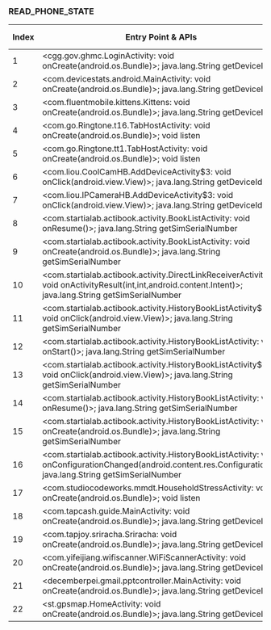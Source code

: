 ### READ_PHONE_STATE
| Index | Entry Point & APIs | Screen shot | Resource id | Label |
| ------------- | ------------- | ------------- |-------------|-------------|
| 1 | <cgg.gov.ghmc.LoginActivity: void onCreate(android.os.Bundle)>; java.lang.String getDeviceId | ![](D:\COSMOS\output\py\Play_win8\Libraries_Demo\cgg.gov.ghmc\cgg.gov.ghmc.LoginActivity.png) |  | |
| 2 | <com.devicestats.android.MainActivity: void onCreate(android.os.Bundle)>; java.lang.String getDeviceId | ![](D:\COSMOS\output\py\Play_win8\Libraries_Demo\com.devicestats.android\com.devicestats.android.MainActivity.png) |  | |
| 3 | <com.fluentmobile.kittens.Kittens: void onCreate(android.os.Bundle)>; java.lang.String getDeviceId | ![](D:\COSMOS\output\py\Play_win8\Libraries_Demo\com.fluentmobile.kittens\com.fluentmobile.kittens.Kittens.png) |  | |
| 4 | <com.go.Ringtone.t16.TabHostActivity: void onCreate(android.os.Bundle)>; void listen | ![](D:\COSMOS\output\py\Play_win8\Libraries_Demo\com.go.Ringtone.t16\com.go.Ringtone.t16.TabHostActivity.png) |  | |
| 5 | <com.go.Ringtone.tt1.TabHostActivity: void onCreate(android.os.Bundle)>; void listen | ![](D:\COSMOS\output\py\Play_win8\Libraries_Demo\com.go.Ringtone.tt1\com.go.Ringtone.tt1.TabHostActivity.png) |  | |
| 6 | <com.liou.CoolCamHB.AddDeviceActivity$3: void onClick(android.view.View)>; java.lang.String getDeviceId | ![](D:\COSMOS\output\py\Play_win8\Libraries_Demo\com.liou.CoolCamHB\com.liou.CoolCamHB.AddDeviceActivity.png) |  | |
| 7 | <com.liou.IPCameraHB.AddDeviceActivity$3: void onClick(android.view.View)>; java.lang.String getDeviceId | ![](D:\COSMOS\output\py\Play_win8\Libraries_Demo\com.liou.IPCameraHB\com.liou.IPCameraHB.AddDeviceActivity.png) |  | |
| 8 | <com.startialab.actibook.activity.BookListActivity: void onResume()>; java.lang.String getSimSerialNumber | ![](D:\COSMOS\output\py\Play_win8\Libraries_Demo\com.startialab.actibook\com.startialab.actibook.activity.BookListActivity.png) |  | |
| 9 | <com.startialab.actibook.activity.BookListActivity: void onCreate(android.os.Bundle)>; java.lang.String getSimSerialNumber | ![](D:\COSMOS\output\py\Play_win8\Libraries_Demo\com.startialab.actibook\com.startialab.actibook.activity.BookListActivity.png) |  | |
| 10 | <com.startialab.actibook.activity.DirectLinkReceiverActivity: void onActivityResult(int,int,android.content.Intent)>; java.lang.String getSimSerialNumber | ![](D:\COSMOS\output\py\Play_win8\Libraries_Demo\com.startialab.actibook\com.startialab.actibook.activity.DirectLinkReceiverActivity.png) |  | |
| 11 | <com.startialab.actibook.activity.HistoryBookListActivity$16: void onClick(android.view.View)>; java.lang.String getSimSerialNumber | ![](D:\COSMOS\output\py\Play_win8\Libraries_Demo\com.startialab.actibook\com.startialab.actibook.activity.HistoryBookListActivity.png) | {'2131427464': <sensitive_component.SensitiveComponent.SensitiveView object at 0x0000021457EEB5F8>} | |
| 12 | <com.startialab.actibook.activity.HistoryBookListActivity: void onStart()>; java.lang.String getSimSerialNumber | ![](D:\COSMOS\output\py\Play_win8\Libraries_Demo\com.startialab.actibook\com.startialab.actibook.activity.HistoryBookListActivity.png) |  | |
| 13 | <com.startialab.actibook.activity.HistoryBookListActivity$17: void onClick(android.view.View)>; java.lang.String getSimSerialNumber | ![](D:\COSMOS\output\py\Play_win8\Libraries_Demo\com.startialab.actibook\com.startialab.actibook.activity.HistoryBookListActivity.png) | {'2131427467': <sensitive_component.SensitiveComponent.SensitiveView object at 0x0000021457F3DD68>} | |
| 14 | <com.startialab.actibook.activity.HistoryBookListActivity: void onResume()>; java.lang.String getSimSerialNumber | ![](D:\COSMOS\output\py\Play_win8\Libraries_Demo\com.startialab.actibook\com.startialab.actibook.activity.HistoryBookListActivity.png) |  | |
| 15 | <com.startialab.actibook.activity.HistoryBookListActivity: void onCreate(android.os.Bundle)>; java.lang.String getSimSerialNumber | ![](D:\COSMOS\output\py\Play_win8\Libraries_Demo\com.startialab.actibook\com.startialab.actibook.activity.HistoryBookListActivity.png) |  | |
| 16 | <com.startialab.actibook.activity.HistoryBookListActivity: void onConfigurationChanged(android.content.res.Configuration)>; java.lang.String getSimSerialNumber | ![](D:\COSMOS\output\py\Play_win8\Libraries_Demo\com.startialab.actibook\com.startialab.actibook.activity.HistoryBookListActivity.png) |  | |
| 17 | <com.studiocodeworks.mmdt.HouseholdStressActivity: void onCreate(android.os.Bundle)>; void listen | ![](D:\COSMOS\output\py\Play_win8\Libraries_Demo\com.studiocodeworks.mmdt\com.studiocodeworks.mmdt.HouseholdStressActivity.png) |  | |
| 18 | <com.tapcash.guide.MainActivity: void onCreate(android.os.Bundle)>; java.lang.String getDeviceId | ![](D:\COSMOS\output\py\Play_win8\Libraries_Demo\com.tapcash.guide\com.tapcash.guide.MainActivity.png) |  | |
| 19 | <com.tapjoy.sriracha.Sriracha: void onCreate(android.os.Bundle)>; java.lang.String getDeviceId | ![](D:\COSMOS\output\py\Play_win8\Libraries_Demo\com.tapjoy.sriracha\com.tapjoy.sriracha.Sriracha.png) |  | |
| 20 | <com.yifeijiang.wifiscanner.WiFiScannerActivity: void onCreate(android.os.Bundle)>; java.lang.String getDeviceId | ![](D:\COSMOS\output\py\Play_win8\Libraries_Demo\com.yifeijiang.wifiscanner\com.yifeijiang.wifiscanner.WiFiScannerActivity.png) |  | |
| 21 | <decemberpei.gmail.pptcontroller.MainActivity: void onCreate(android.os.Bundle)>; java.lang.String getDeviceId | ![](D:\COSMOS\output\py\Play_win8\Libraries_Demo\decemberpei.gmail.pptcontroller\decemberpei.gmail.pptcontroller.MainActivity.png) |  | |
| 22 | <st.gpsmap.HomeActivity: void onCreate(android.os.Bundle)>; java.lang.String getDeviceId | ![](D:\COSMOS\output\py\Play_win8\Libraries_Demo\st.gpsmap\st.gpsmap.HomeActivity.png) |  | |
